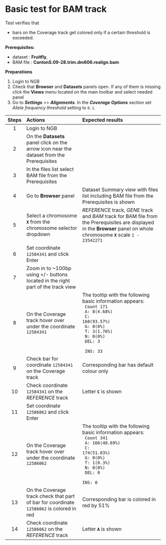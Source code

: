 # Basic test for BAM track

Test verifies that
- bars on the Coverage track get colored only if a certain threshold is exceeded.

**Prerequisites:**
- dataset : **Fruitfly**,
- BAM file : **CantonS.09-28.trim.dm606.realign.bam**

**Preparations**
1. Login to NGB
2. Check that **Browser** and **Datasets** panels open. If any of them is missing click the **Views** menu located on the main toolbar and select needed panel
3. Go to **_Settings_** >> **_Alignments_**. In the **_Coverage Options_** section set _Allele frequency threshold_ setting to `0.1`.

| Steps | Actions | Expected results |
|:---:|:---|:---|
| 1 | Login to NGB | |
| 2 | On the **Datasets** panel click on the arrow icon near the dataset from the Prerequisites | |
| 3 | In the files list select BAM file from the Prerequisites | |
| 4 | Go to **Browser** panel | Dataset Summary view with files list including BAM file from the Prerequisites is shown |
| 5 | Select a chromosome **`X`** from the chromosome selector dropdown | _REFERENCE_ track, _GENE_ track and _BAM_ track for BAM file from the Prerequisites are displayed in the **Browser** panel on whole chromosome **`X`** scale `1 - 23542271` |
| 6 | Set coordinate `12584341` and click Enter | |
| 7 | Zoom in to ~100bp using +/- buttons located in the right part of the track view | |
| 8 | On the Coverage track hover over under the coordinate `12584341` | The tooltip with the following basic information appears: <br> <code> Count 171 <br> A: 8(4.68%) <br> C: 160(93.57%) <br> G: 0(0%) <br> T: 3(1.76%) <br> N: 0(0%) <br> DEL: 3 <br> INS: 33</code> <br> |
| 9 | Check bar for coordinate `12584341` on the Coverage track | Corresponding bar has default colour only |
| 10 | Check coordinate `12584341` on the _REFERENCE_ track | Letter **`C`** is shown |
| 11 | Set coordinate `12586062` and click Enter | |
| 12 | On the Coverage track hover over under the coordinate `12586062` | The tooltip with the following basic information appears: <br> <code> Count 341 <br> A: 166(48.69%) <br> C: 174(51.03%) <br> G: 0(0%) <br> T: 1(0.3%) <br> N: 0(0%) <br> DEL: 0 <br> INS: 0</code> <br> |
| 13 | On the Coverage track check that part of bar for coordinate `12586062` is colored in red | Corresponding bar is colored in red by 51% |
| 14 | Check coordinate `12586062` on the _REFERENCE_ track | Letter **`A`** is shown |
